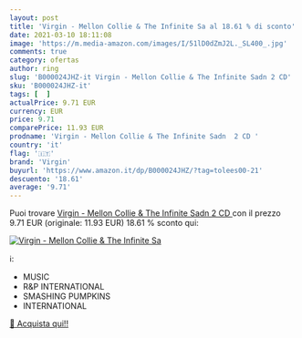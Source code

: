 ```yaml
---
layout: post
title: 'Virgin - Mellon Collie & The Infinite Sa al 18.61 % di sconto'
date: 2021-03-10 18:11:08
image: 'https://m.media-amazon.com/images/I/51lD0dZmJ2L._SL400_.jpg'
comments: true
category: ofertas
author: ring
slug: 'B000024JHZ-it Virgin - Mellon Collie & The Infinite Sadn 2 CD'
sku: 'B000024JHZ-it'
tags: [  ]
actualPrice: 9.71 EUR
currency: EUR
price: 9.71
comparePrice: 11.93 EUR
prodname: 'Virgin - Mellon Collie & The Infinite Sadn  2 CD '
country: 'it'
flag: '🇮🇹'
brand: 'Virgin'
buyurl: 'https://www.amazon.it/dp/B000024JHZ/?tag=tolees00-21'
descuento: '18.61'
average: '9.71'
---
```


Puoi trovare [Virgin - Mellon Collie & The Infinite Sadn  2 CD ](https://www.amazon.it/dp/B000024JHZ/?tag=tolees00-21) con il prezzo 9.71 EUR (originale: 11.93 EUR) 18.61 % sconto qui:

[![Virgin - Mellon Collie & The Infinite Sa](https://m.media-amazon.com/images/I/51lD0dZmJ2L._SL400_.jpg)](https://www.amazon.it/dp/B000024JHZ/?tag=tolees00-21)

ℹ️:

- MUSIC
- R&P INTERNATIONAL
- SMASHING PUMPKINS
- INTERNATIONAL

[🛒 Acquista qui!!](https://www.amazon.it/dp/B000024JHZ/?tag=tolees00-21)
